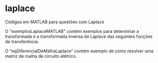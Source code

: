 # laplace
Códigos em MATLAB para questões com Laplace 

O "exemplosLaplaceMATLAB" contém exemplos para determinar a transformada e a transformada inversa de Laplace das seguintes funções de transferência.

O "eqDiferencialDeMalhaLaplace" contém exemplo de como resolver uma matriz de malha de circuito elétrico.


